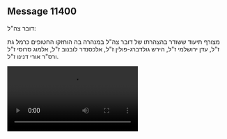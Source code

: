 ## Message 11400

דובר צה"ל:


מצורף תיעוד ששודר בהצהרתו של דובר צה"ל במנהרה בה הוחזקו החטופים כרמל גת ז"ל, עדן ירושלמי ז"ל, הירש גולדברג-פולין ז"ל, אלכסנדר לובנוב ז"ל, אלמוג סרוסי ז"ל ורס"ר אורי דנינו ז"ל.

![Video](https://data.iron-swords.co.il/2024/September/10/https://data.iron-swords.co.il/2024/September/10/11400/11400_media.mp4)
